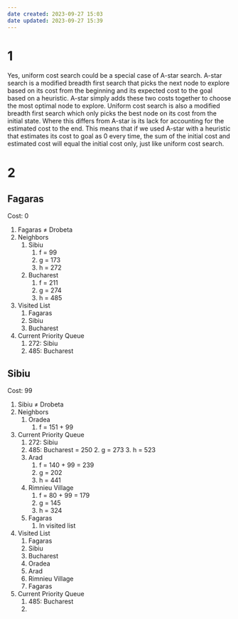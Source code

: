 ```yaml
---
date created: 2023-09-27 15:03
date updated: 2023-09-27 15:39
---
```


# 1

Yes, uniform cost search could be a special case of A-star search. A-star search is a modified breadth first search that picks the next node to explore based on its cost from the beginning and its expected cost to the goal based on a heuristic. A-star simply adds these two costs together to choose the most optimal node to explore. Uniform cost search is also a modified breadth first search which only picks the best node on its cost from the initial state. Where this differs from A-star is its lack for accounting for the estimated cost to the end. This means that if we used A-star with a heuristic that estimates its cost to goal as 0 every time, the sum of the initial cost and estimated cost will equal the initial cost only, just like uniform cost search.

# 2

## Fagaras

Cost: 0

1. Fagaras ≠ Drobeta
2. Neighbors
   1. Sibiu
      1. f = 99
      2. g = 173
      3. h = 272
   2. Bucharest
      1. f = 211
      2. g = 274
      3. h = 485
3. Visited List
   1. Fagaras
   2. Sibiu
   3. Bucharest
4. Current Priority Queue
   1. 272: Sibiu
   2. 485: Bucharest

## Sibiu

Cost: 99

1. Sibiu ≠ Drobeta
2. Neighbors
	1. Oradea
		1. f = 151 + 99
4. Current Priority Queue
   1. 272: Sibiu
   2. 485: Bucharest = 250
		2. g = 273
		3. h = 523
	2. Arad
		1. f = 140 + 99 = 239
		2. g = 202
		3. h = 441
	3. Rimnieu Village
		1. f = 80 + 99 = 179
		2. g = 145
		3. h = 324
	4. Fagaras
		1. In visited list
3. Visited List
	1. Fagaras
	2. Sibiu
	3. Bucharest
	4. Oradea
	5. Arad
	6. Rimnieu Village
	7. Fagaras
4. Current Priority Queue
	1. 485: Bucharest
	2. 